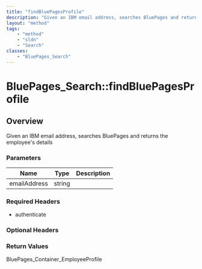 ```yaml
---
title: "findBluePagesProfile"
description: "Given an IBM email address, searches BluePages and returns the employee's details"
layout: "method"
tags:
    - "method"
    - "sldn"
    - "Search"
classes:
    - "BluePages_Search"
---
```

# BluePages_Search::findBluePagesProfile
## Overview 
Given an IBM email address, searches BluePages and returns the employee's details 

### Parameters 
|Name | Type | Description |
| --- | --- | --- |
|emailAddress| string| |


### Required Headers
* authenticate

### Optional Headers

### Return Values
BluePages_Container_EmployeeProfile

